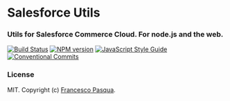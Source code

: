 # Salesforce Utils
### Utils for Salesforce Commerce Cloud. For node.js and the web.

[![Build Status](https://travis-ci.com/cesconix/sfdc-utils.svg?branch=develop)](https://travis-ci.com/cesconix/sfdc-utils) 
[![NPM version](https://img.shields.io/npm/v/sfdc-utils.svg)](https://www.npmjs.com/package/sfdc-utils)
[![JavaScript Style Guide](https://img.shields.io/badge/code_style-standard-brightgreen.svg)](https://standardjs.com)
[![Conventional Commits](https://img.shields.io/badge/Conventional%20Commits-1.0.0-yellow.svg)](https://conventionalcommits.org)

### License

MIT. Copyright (c) [Francesco Pasqua](https://www.linkedin.com/in/cesconix).
